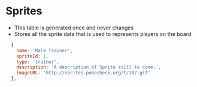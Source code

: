 # Sprites

  - This table is generated once and never changes
  - Stores all the sprite data that is used to represents players on the board

```javascript
  {
    name: 'Male Trainer',
    spriteId: 1,
    type: 'trainer',
    description: 'A description of Sprite still to come.',
    imageURL: 'http://sprites.pokecheck.org/t/187.gif'
  },
```

